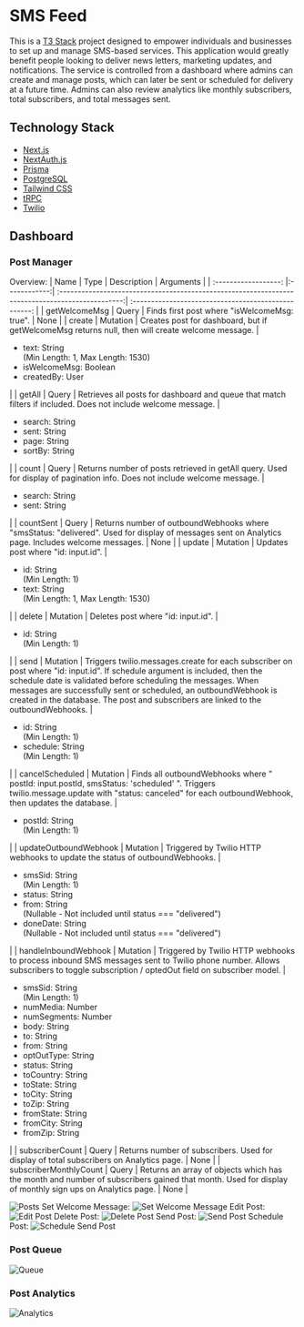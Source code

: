 # SMS Feed

This is a [T3 Stack](https://create.t3.gg/) project designed to empower individuals and businesses to set up and manage SMS-based services. This application would greatly benefit people looking to deliver news letters, marketing updates, and notifications. The service is controlled from a dashboard where admins can create and manage posts, which can later be sent or scheduled for delivery at a future time. Admins can also review analytics like monthly subscribers, total subscribers, and total messages sent.

## Technology Stack

- [Next.js](https://nextjs.org)
- [NextAuth.js](https://next-auth.js.org)
- [Prisma](https://prisma.io)
- [PostgreSQL](https://www.postgresql.org)
- [Tailwind CSS](https://tailwindcss.com)
- [tRPC](https://trpc.io)
- [Twilio](https://www.twilio.com)

## Dashboard

### Post Manager
Overview:
| Name               | Type           | Description                                                                                      | Arguments                                            |
| :------------------: |:------------:| :-----------------------------------------------------------------------------------------------:| :--------------------------------------------------: |
| getWelcomeMsg      | Query          | Finds first post where "isWelcomeMsg: true".                                                     | None                                                 |
| create             | Mutation       | Creates post for dashboard, but if getWelcomeMsg returns null, then will create welcome message. | <ul><li>text: String<br/>(Min Length: 1, Max Length: 1530)</li><li>isWelcomeMsg: Boolean</li><li>createdBy: User</li></ul>|
| getAll             | Query          | Retrieves all posts for dashboard and queue that match filters if included. Does not include welcome message. | <ul><li>search: String</li><li>sent: String</li><li>page: String</li><li>sortBy: String</li></ul>|
| count              | Query          | Returns number of posts retrieved in getAll query. Used for display of pagination info. Does not include welcome message. | <ul><li>search: String</li><li>sent: String</li></ul>|
| countSent          | Query          | Returns number of outboundWebhooks where "smsStatus: "delivered". Used for display of messages sent on Analytics page. Includes welcome messages. | None |
| update             | Mutation       | Updates post where "id: input.id". | <ul><li>id: String<br/>(Min Length: 1)</li><li>text: String<br/>(Min Length: 1, Max Length: 1530)</li></ul>|
| delete             | Mutation       | Deletes post where "id: input.id". | <ul><li>id: String<br/>(Min Length: 1)</li></ul>|
| send               | Mutation       | Triggers twilio.messages.create for each subscriber on post where "id: input.id". If schedule argument is included, then the schedule date is validated before scheduling the messages. When messages are successfully sent or scheduled, an outboundWebhook is created in the database. The post and subscribers are linked to the outboundWebhooks.  | <ul><li>id: String<br/>(Min Length: 1)</li><li>schedule: String<br/>(Min Length: 1)</li></ul>|
| cancelScheduled     | Mutation       | Finds all outboundWebhooks where " postId: input.postId, smsStatus: 'scheduled' ". Triggers twilio.message.update with "status: canceled" for each outboundWebhook, then updates the database.  | <ul><li>postId: String<br/>(Min Length: 1)</li></ul>|
| updateOutboundWebhook | Mutation       | Triggered by Twilio HTTP webhooks to update the status of outboundWebhooks.  | <ul><li>smsSid: String<br/>(Min Length: 1)</li><li>status: String</li><li>from: String<br/>(Nullable - Not included until status === "delivered")</li><li>doneDate: String<br/>(Nullable - Not included until status === "delivered")</li></ul>|
| handleInboundWebhook | Mutation       | Triggered by Twilio HTTP webhooks to process inbound SMS messages sent to Twilio phone number. Allows subscribers to toggle subscription / optedOut field on subscriber model.   | <ul><li>smsSid: String<br/>(Min Length: 1)</li><li>numMedia: Number</li><li>numSegments: Number</li><li>body: String</li><li>to: String</li><li>from: String</li><li>optOutType: String</li><li>status: String</li><li>toCountry: String</li><li>toState: String</li><li>toCity: String</li><li>toZip: String</li><li>fromState: String</li><li>fromCity: String</li><li>fromZip: String</li></ul>|
| subscriberCount | Query       | Returns number of subscribers. Used for display of total subscribers on Analytics page.   | None |
| subscriberMonthlyCount | Query       | Returns an array of objects which has the month and number of subscribers gained that month. Used for display of monthly sign ups on Analytics page.   | None |


![Posts](https://github.com/mcohen2000/sms-feed/assets/65527695/5fcfa52e-d5e7-4f40-a09a-d10c584c9e23)
Set Welcome Message:
![Set Welcome Message](https://github.com/mcohen2000/sms-feed/assets/65527695/bbab7aff-5b26-43e9-bfb1-c497dd8431fd)
Edit Post:
![Edit Post](https://github.com/mcohen2000/sms-feed/assets/65527695/5dc30705-ef3c-4798-b51f-1728a7d6e9d7)
Delete Post:
![Delete Post](https://github.com/mcohen2000/sms-feed/assets/65527695/969b2976-1f9b-4cfb-8b40-0ece4b6e59d4)
Send Post:
![Send Post](https://github.com/mcohen2000/sms-feed/assets/65527695/bb108423-71f6-4092-808e-446f7650b7ee)
Schedule Post:
![Schedule Send Post](https://github.com/mcohen2000/sms-feed/assets/65527695/c6659976-e0c4-4560-9bfa-3f40ec043359)
### Post Queue
![Queue](https://github.com/mcohen2000/sms-feed/assets/65527695/e6fdc9e5-e327-4112-b493-a56d6d9c02ab)
### Post Analytics
![Analytics](https://github.com/mcohen2000/sms-feed/assets/65527695/815b6ecb-d00d-41ab-8292-332304429161)
